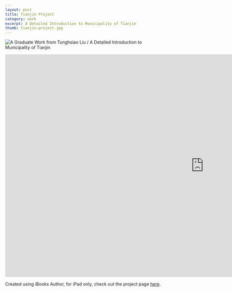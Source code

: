 ```yaml
---
layout: post
title: Tianjin Project
category: work
excerpt: A Detailed Introduction to Municipality of Tianjin
thumb: tianjin-project.jpg
---
```


<div class=txt>
<p><img src="{{ site.file }}/tianjin-project.png" alt="A Graduate Work from Tunghsiao Liu / A Detailed Introduction to Municipality of Tianjin"></p>
</div>

<iframe width="1280" height="720" src="http://www.youtube.com/embed/dk2Fg8WJ3-o?rel=0" frameborder="0" allowfullscreen></iframe>

<div class=txt>
<p>Created using iBooks Author, for iPad only, check out the project page <a href="/lab/tianjin/">here</a>.</p> 
</div>

<script src="http://ajax.googleapis.com/ajax/libs/jquery/1.6.1/jquery.min.js"></script>
<script>
// By Chris Coyier & tweaked by Mathias Bynens
$(function() {
  var $allVideos = $("iframe[src*='//www.youtube.com/embed']"),
      $fluidEl = $("body");
  $allVideos.each(function() {
    $(this)
      .data('aspectRatio', this.height / this.width)
      .removeAttr('height')
      .removeAttr('width');
  });

  $(window).resize(function() {
    var newWidth = $fluidEl.width();
    $allVideos.each(function() {
      var $el = $(this);
      $el
        .width(newWidth)
        .height(newWidth * $el.data('aspectRatio'));
    });
  }).resize();
});
</script>